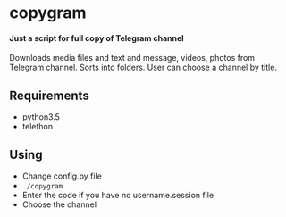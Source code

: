 # copygram

#### Just a script for full copy of Telegram channel
Downloads media files and text and message, videos, photos from Telegram channel. Sorts into folders. User can choose a channel by title.

## Requirements
- python3.5
- telethon

## Using
- Change config.py file
- `./copygram`
- Enter the code if you have no username.session file
- Choose the channel
